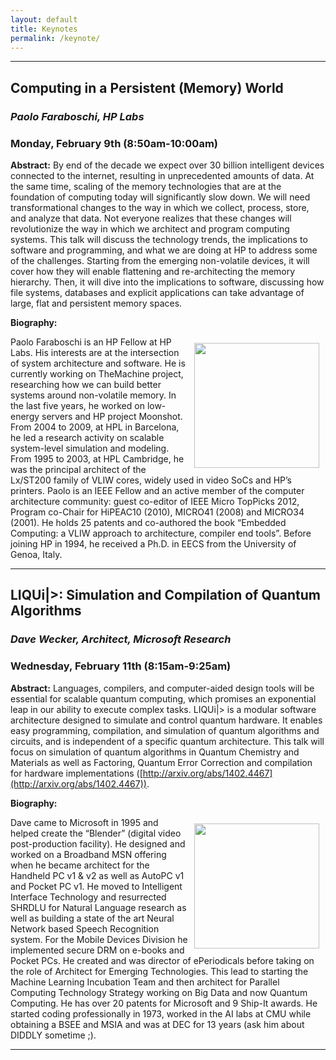 ```yaml
---
layout: default
title: Keynotes  
permalink: /keynote/
---
```

* * *


## <a name="paolo"></a>Computing in a Persistent (Memory) World



### *Paolo Faraboschi, HP Labs*

### Monday, February 9th (8:50am-10:00am)

**Abstract:** By end of the decade we expect over 30 billion intelligent devices
connected to the internet, resulting in unprecedented amounts of data. At the
same time, scaling of the memory technologies that are at the foundation of
computing today will significantly slow down. We will need transformational
changes to the way in which we collect, process, store, and analyze that data.
Not everyone realizes that these changes will revolutionize the way in which we
architect and program computing systems. This talk will discuss the technology
trends, the implications to software and programming, and what we are doing at
HP to address some of the challenges. Starting from the emerging non-volatile
devices, it will cover how they will enable flattening and re-architecting the
memory hierarchy. Then, it will dive into the implications to software,
discussing how file systems, databases and explicit applications can take
advantage of large, flat and persistent memory spaces.

**Biography:** 

<img src="../images/palol.png" width="200" style="float:right; border:10px solid transparent"> 

Paolo Faraboschi is an HP Fellow at HP Labs. His interests are at
the intersection of system architecture and software. He is currently working
on TheMachine project, researching how we can build better systems around
non-volatile memory. In the last five years, he worked on low-energy servers
and HP project Moonshot. From 2004 to 2009, at HPL in Barcelona, he led a
research activity on scalable system-level simulation and modeling. From 1995
to 2003, at HPL Cambridge, he was the principal architect of the Lx/ST200
family of VLIW cores, widely used in video SoCs and HP’s printers. Paolo is an
IEEE Fellow and an active member of the computer architecture community: guest
co-editor of IEEE Micro TopPicks 2012, Program co-Chair for HiPEAC10 (2010),
MICRO41 (2008) and MICRO34 (2001). He holds 25 patents and co-authored the book
“Embedded Computing: a VLIW approach to architecture, compiler end tools”.
Before joining HP in 1994, he received a Ph.D. in EECS from the University of
Genoa, Italy.

* * *

## <a name="wecker">LIQUi|>: Simulation and Compilation of Quantum Algorithms

### *Dave Wecker, Architect, Microsoft Research*

### Wednesday, February 11th (8:15am-9:25am)

**Abstract:** Languages, compilers, and computer-aided design tools will be
essential for scalable quantum computing, which promises an exponential leap in
our ability to execute complex tasks. LIQUi|> is a modular software
architecture designed to simulate and control quantum hardware. It enables easy
programming, compilation, and simulation of quantum algorithms and circuits,
and is independent of a specific quantum architecture. This talk will focus on
simulation of quantum algorithms in Quantum Chemistry and Materials as well as
Factoring, Quantum Error Correction and compilation for hardware
implementations ([http://arxiv.org/abs/1402.4467](http://arxiv.org/abs/1402.4467)).

**Biography:**

<img style="float:right; border:10px solid transparent" src="../images/wecker.jpg" width="200"> 

Dave came to Microsoft in 1995 and helped create the “Blender”
(digital video post-production facility). He designed and worked on a Broadband
MSN offering when he became architect for the Handheld PC v1 & v2 as well as
AutoPC v1 and Pocket PC v1. He moved to Intelligent Interface Technology and
resurrected SHRDLU for Natural Language research as well as building a state of
the art Neural Network based Speech Recognition system. For the Mobile Devices
Division he implemented secure DRM on e-books and Pocket PCs. He created and
was director of ePeriodicals before taking on the role of Architect for
Emerging Technologies. This lead to starting the Machine Learning Incubation
Team and then architect for Parallel Computing Technology Strategy working on
Big Data and now Quantum Computing. He has over 20 patents for Microsoft and 9
Ship-It awards. He started coding professionally in 1973, worked in the AI labs
at CMU while obtaining a BSEE and MSIA and was at DEC for 13 years (ask him
about DIDDLY sometime ;).

* * *
